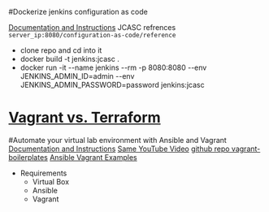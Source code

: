 #Dockerize jenkins configuration as code

[Documentation and Instructions](https://www.digitalocean.com/community/tutorials/how-to-automate-jenkins-setup-with-docker-and-jenkins-configuration-as-code)
JCASC refrences `server_ip:8080/configuration-as-code/reference`

- clone repo and cd into it
- docker build -t jenkins:jcasc .
- docker run -it --name jenkins --rm -p 8080:8080 --env JENKINS_ADMIN_ID=admin --env JENKINS_ADMIN_PASSWORD=password jenkins:jcasc

# [Vagrant vs. Terraform](https://www.vagrantup.com/intro/vs/terraform)

#Automate your virtual lab environment with Ansible and Vagrant
[Documentation and Instructions](https://www.the-digital-life.com/automate-ansible-vagrant/)
[Same YouTube Video](https://www.youtube.com/watch?v=7Di0twyxw1M)
[github repo vagrant-boilerplates](https://github.com/xcad2k/vagrant-boilerplates)
[Ansible Vagrant Examples](https://github.com/geerlingguy/ansible-vagrant-examples)

- Requirements 
  - Virtual Box
  - Ansible
  - Vagrant
